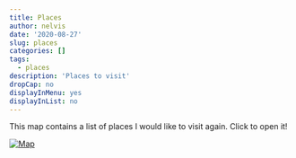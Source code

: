 ```yaml
---
title: Places
author: nelvis
date: '2020-08-27'
slug: places
categories: []
tags:
  - places
description: 'Places to visit'
dropCap: no
displayInMenu: yes
displayInList: no
---
```


This map contains a list of places I would like to visit again. Click to open it!

[![Map](/post/places/places.png)](https://www.google.com/maps/d/embed?mid=1YI1JNxiHIPf3uFbIH_dYMpTh2tKk1HAc)
